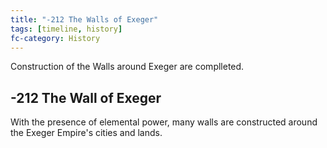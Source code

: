 ```yaml
---
title: "-212 The Walls of Exeger"
tags: [timeline, history]
fc-category: History
---
```

<span class='ob-timelines'
	data-date='-212-00-00-00'
	data-title='The Wall of Exeger'
	data-class='orange'>Construction of the Walls around Exeger are complleted.</span>
## -212 The Wall of Exeger
With the presence of elemental power, many walls are constructed around the Exeger Empire's cities and lands.

